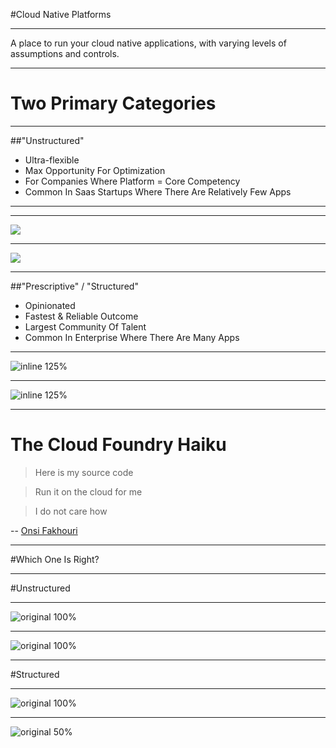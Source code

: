 #Cloud Native Platforms

---

A place to run your cloud native applications, with varying levels of assumptions and controls.

---

# Two Primary Categories

---

##"Unstructured" 

* Ultra-flexible
* Max Opportunity For Optimization
* For Companies Where Platform = Core Competency
* Common In Saas Startups Where There Are Relatively Few Apps

---

---

![](images/cnpcomponents.png)

---

![](images/byo.png)

---

##"Prescriptive" / "Structured"

* Opinionated
* Fastest & Reliable Outcome
* Largest Community Of Talent
* Common In Enterprise Where There Are Many Apps

---

![inline 125%](images/structurecomponents.png)

---

![inline 125%](images/pcf.png)

---

# The Cloud Foundry Haiku
>    Here is my source code

>    Run it on the cloud for me

>    I do not care how
> 
-- [Onsi Fakhouri](https://twitter.com/onsijoe)

---

#Which One Is Right?

---

#Unstructured

---

![original 100%](http://thelibertarianrepublic.com/wp-content/uploads/2015/09/Uber-Logo.jpg)

---

![original 100%](https://pr.netflix.com/customcontentgroup/667/Netflix_Web_Logo.png)

---

#Structured

---
![original 100%](http://www.mprisk.org/UserFiles/Servers/Server_84508/Image/Logos/Humana%20hum_mdm_rgb_pos.png)

---

![original 50%](https://upload.wikimedia.org/wikipedia/commons/thumb/5/52/Philips_logo_new.svg/2000px-Philips_logo_new.svg.png)